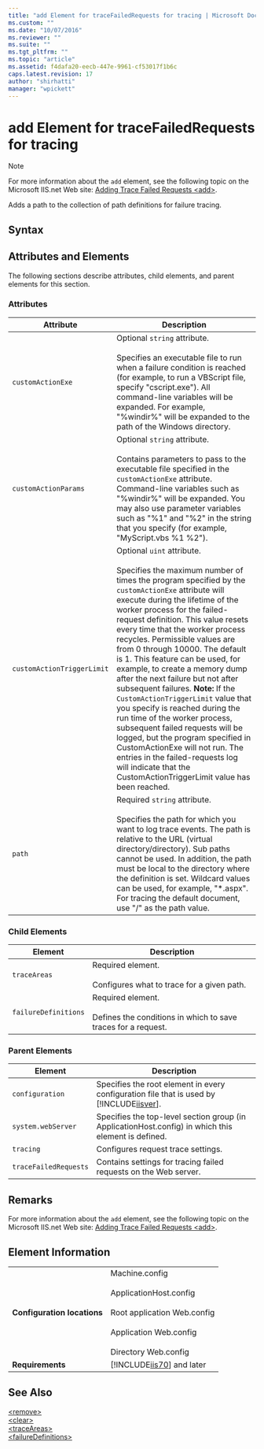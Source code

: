 ```yaml
---
title: "add Element for traceFailedRequests for tracing | Microsoft Docs"
ms.custom: ""
ms.date: "10/07/2016"
ms.reviewer: ""
ms.suite: ""
ms.tgt_pltfrm: ""
ms.topic: "article"
ms.assetid: f4dafa20-eecb-447e-9961-cf53017f1b6c
caps.latest.revision: 17
author: "shirhatti"
manager: "wpickett"
---
```

# add Element for traceFailedRequests for tracing
> [!NOTE]
>  For more information about the `add` element, see the following topic on the Microsoft IIS.net Web site: [Adding Trace Failed Requests \<add>](http://www.iis.net/ConfigReference/system.webServer/tracing/traceFailedRequests/add).  
  
 Adds a path to the collection of path definitions for failure tracing.  
  
## Syntax  
  
## Attributes and Elements  
 The following sections describe attributes, child elements, and parent elements for this section.  
  
### Attributes  
  
|Attribute|Description|  
|---------------|-----------------|  
|`customActionExe`|Optional `string` attribute.<br /><br /> Specifies an executable file to run when a failure condition is reached (for example, to run a VBScript file, specify "cscript.exe"). All command-line variables will be expanded. For example, "%windir%" will be expanded to the path of the Windows directory.|  
|`customActionParams`|Optional `string` attribute.<br /><br /> Contains parameters to pass to the executable file specified in the `customActionExe` attribute. Command-line variables such as "%windir%" will be expanded. You may also use parameter variables such as "%1" and "%2" in the string that you specify (for example, "MyScript.vbs %1 %2").|  
|`customActionTriggerLimit`|Optional `uint` attribute.<br /><br /> Specifies the maximum number of times the program specified by the `customActionExe` attribute will execute during the lifetime of the worker process for the failed-request definition. This value resets every time that the worker process recycles. Permissible values are from 0 through 10000. The default is 1. This feature can be used, for example, to create a memory dump after the next failure but not after subsequent failures. **Note:**  If the `CustomActionTriggerLimit` value that you specify is reached during the run time of the worker process, subsequent failed requests will be logged, but the program specified in CustomActionExe will not run. The entries in the failed-requests log will indicate that the CustomActionTriggerLimit value has been reached.|  
|`path`|Required `string` attribute.<br /><br /> Specifies the path for which you want to log trace events. The path is relative to the URL (virtual directory/directory). Sub paths cannot be used. In addition, the path must be local to the directory where the definition is set. Wildcard values can be used, for example, "*.aspx". For tracing the default document, use "/" as the path value.|  
  
### Child Elements  
  
|Element|Description|  
|-------------|-----------------|  
|`traceAreas`|Required element.<br /><br /> Configures what to trace for a given path.|  
|`failureDefinitions`|Required element.<br /><br /> Defines the conditions in which to save traces for a request.|  
  
### Parent Elements  
  
|Element|Description|  
|-------------|-----------------|  
|`configuration`|Specifies the root element in every configuration file that is used by [!INCLUDE[iisver](../../reference/admin/includes/iisver-md.md)].|  
|`system.webServer`|Specifies the top-level section group (in ApplicationHost.config) in which this element is defined.|  
|`tracing`|Configures request trace settings.|  
|`traceFailedRequests`|Contains settings for tracing failed requests on the Web server.|  
  
## Remarks  
 For more information about the `add` element, see the following topic on the Microsoft IIS.net Web site: [Adding Trace Failed Requests \<add>](http://www.iis.net/ConfigReference/system.webServer/tracing/traceFailedRequests/add).  
  
## Element Information  
  
|||  
|-|-|  
|**Configuration locations**|Machine.config<br /><br /> ApplicationHost.config<br /><br /> Root application Web.config<br /><br /> Application Web.config<br /><br /> Directory Web.config|  
|**Requirements**|[!INCLUDE[iis70](../../reference/admin/includes/iis70-md.md)] and later|  
  
## See Also  
 [\<remove>](../../reference/admin/remove-element-for-tracefailedrequests-for-tracing.md)   
 [\<clear>](../../reference/admin/clear-element-for-tracefailedrequests-for-tracing.md)   
 [\<traceAreas>](../../reference/admin/traceareas-element-for-add-for-tracefailedrequests-for-tracing.md)   
 [\<failureDefinitions>](../../reference/admin/failuredefinitions-element-for-add-for-tracefailedrequests-for-tracing.md)